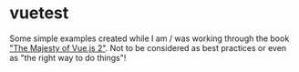 # vuetest

Some simple examples created while I am / was working through the book ["The Majesty of Vue.js 2"](https://leanpub.com/vuejs2).
Not to be considered as best practices or even as "the right way to do things"!

